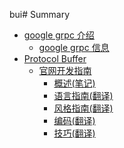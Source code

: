 bui# Summary

* [google grpc 介绍](introduction/index.md)
    * [google grpc 信息](introduction/information.md)
* [Protocol Buffer]()
    * [官网开发指南]()
        * [概述(笔记)](proto3/overview.md)
        * [语言指南(翻译)](proto3/language_guide.md)
        * [风格指南(翻译)](proto3/style_guide.md)
        * [编码(翻译)](proto3/encoding.md)
        * [技巧(翻译)](proto3/techniques.md)